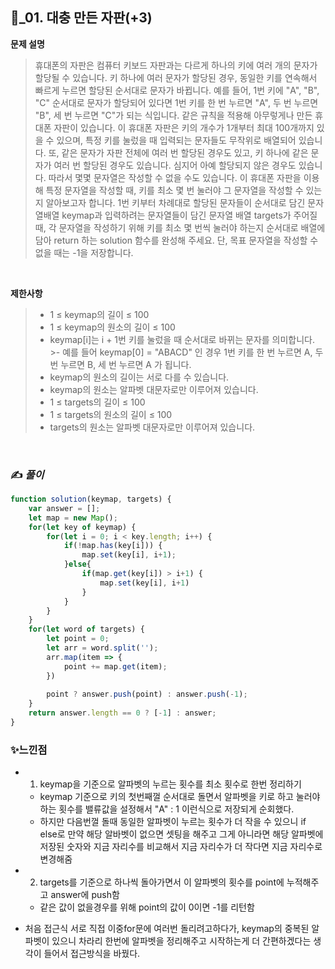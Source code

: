 ## 🔎_01. 대충 만든 자판(+3)


<b>문제 설명</b>
</br>
> 휴대폰의 자판은 컴퓨터 키보드 자판과는 다르게 하나의 키에 여러 개의 문자가 할당될 수 있습니다. 키 하나에 여러 문자가 할당된 경우, 동일한 키를 연속해서 빠르게 누르면 할당된 순서대로 문자가 바뀝니다.
> 예를 들어, 1번 키에 "A", "B", "C" 순서대로 문자가 할당되어 있다면 1번 키를 한 번 누르면 "A", 두 번 누르면 "B", 세 번 누르면 "C"가 되는 식입니다.
> 같은 규칙을 적용해 아무렇게나 만든 휴대폰 자판이 있습니다. 이 휴대폰 자판은 키의 개수가 1개부터 최대 100개까지 있을 수 있으며, 특정 키를 눌렀을 때 입력되는 문자들도 무작위로 배열되어 있습니다. 또, 같은 문자가 자판 전체에 여러 번 할당된 경우도 있고, 키 하나에 같은 문자가 여러 번 할당된 경우도 있습니다. 심지어 아예 할당되지 않은 경우도 있습니다. 따라서 몇몇 문자열은 작성할 수 없을 수도 있습니다.
> 이 휴대폰 자판을 이용해 특정 문자열을 작성할 때, 키를 최소 몇 번 눌러야 그 문자열을 작성할 수 있는지 알아보고자 합니다.
> 1번 키부터 차례대로 할당된 문자들이 순서대로 담긴 문자열배열 keymap과 입력하려는 문자열들이 담긴 문자열 배열 targets가 주어질 때, 각 문자열을 작성하기 위해 키를 최소 몇 번씩 눌러야 하는지 순서대로 배열에 담아 return 하는 solution 함수를 완성해 주세요.
> 단, 목표 문자열을 작성할 수 없을 때는 -1을 저장합니다.

</br>

<b>제한사항</b>
>- 1 ≤ keymap의 길이 ≤ 100
  >- 1 ≤ keymap의 원소의 길이 ≤ 100
  >- keymap[i]는 i + 1번 키를 눌렀을 때 순서대로 바뀌는 문자를 의미합니다.
    >- 예를 들어 keymap[0] = "ABACD" 인 경우 1번 키를 한 번 누르면 A, 두 번 누르면 B, 세 번 누르면 A 가 됩니다.
  >- keymap의 원소의 길이는 서로 다를 수 있습니다.
  >- keymap의 원소는 알파벳 대문자로만 이루어져 있습니다.
>-  1 ≤ targets의 길이 ≤ 100
  >- 1 ≤ targets의 원소의 길이 ≤ 100
  >  - targets의 원소는 알파벳 대문자로만 이루어져 있습니다.

<br>

### ✍️ _풀이_

```js
function solution(keymap, targets) {
    var answer = [];
    let map = new Map();
    for(let key of keymap) {
        for(let i = 0; i < key.length; i++) {
            if(!map.has(key[i])) {
                map.set(key[i], i+1);
            }else{
                if(map.get(key[i]) > i+1) {
                    map.set(key[i], i+1)
                }
            }
        }        
    }
    for(let word of targets) {
        let point = 0;
        let arr = word.split('');
        arr.map(item => {
            point += map.get(item);
        })
        
        point ? answer.push(point) : answer.push(-1);
    }
    return answer.length == 0 ? [-1] : answer;
}

```




### ✨느낀점
- 1. keymap을 기준으로 알파벳의 누르는 횟수를 최소 횟수로 한번 정리하기
  - keymap 기준으로 키의 첫번째껄 순서대로 돌면서 알파벳을 키로 하고 눌러야하는 횟수를 밸류값을 설정해서 "A" : 1  이런식으로 저장되게 순회했다.
  - 하지만 다음번껄 돌때 동일한 알파벳이 누르는 횟수가 더 작을 수 있으니 if else로 만약 해당 알바벳이 없으면 셋팅을 해주고 그게 아니라면 해당 알파벳에 저장된 숫자와 지금 자리수를 비교해서 지금 자리수가 더 작다면 지금 자리수로 변경해줌
- 2. targets를 기준으로 하나씩 돌아가면서 이 알파벳의 횟수를 point에 누적해주고 answer에 push함
  - 같은 값이 없을경우를 위해 point의 값이 0이면 -1를 리턴함
 
- 처음 접근식 서로 직접 이중for문에 여러번 돌리려고하다가, keymap의 중복된 알파벳이 있으니 차라리 한번에 알파벳을 정리해주고 시작하는게 더 간편하겠다는 생각이 들어서 접근방식을 바꿨다.


 
